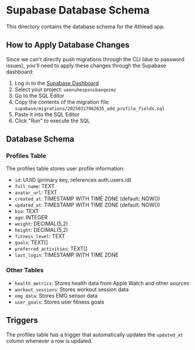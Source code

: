 # Supabase Database Schema

This directory contains the database schema for the Athlead app.

## How to Apply Database Changes

Since we can't directly push migrations through the CLI (due to password issues), you'll need to apply these changes through the Supabase dashboard:

1. Log in to the [Supabase Dashboard](https://supabase.com/dashboard)
2. Select your project: `ueenuhespsnibaoqezmz`
3. Go to the SQL Editor
4. Copy the contents of the migration file: `supabase/migrations/20250317062635_add_profile_fields.sql`
5. Paste it into the SQL Editor
6. Click "Run" to execute the SQL

## Database Schema

### Profiles Table

The profiles table stores user profile information:

- `id`: UUID (primary key, references auth.users.id)
- `full_name`: TEXT
- `avatar_url`: TEXT
- `created_at`: TIMESTAMP WITH TIME ZONE (default: NOW())
- `updated_at`: TIMESTAMP WITH TIME ZONE (default: NOW())
- `bio`: TEXT
- `age`: INTEGER
- `weight`: DECIMAL(5,2)
- `height`: DECIMAL(5,2)
- `fitness_level`: TEXT
- `goals`: TEXT[]
- `preferred_activities`: TEXT[]
- `last_login`: TIMESTAMP WITH TIME ZONE

### Other Tables

- `health_metrics`: Stores health data from Apple Watch and other sources
- `workout_sessions`: Stores workout session data
- `emg_data`: Stores EMG sensor data
- `user_goals`: Stores user fitness goals

## Triggers

The profiles table has a trigger that automatically updates the `updated_at` column whenever a row is updated. 